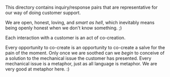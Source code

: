 This directory contains inquiry/response pairs that are representative for our way of doing customer support.

We are open, honest, loving, and _smart as hell_, which inevitably means being openly honest when we don't know something. ;)

Each interaction with a customer is an act of co-creation.

Every opportunity to co-create is an opportunity to co-create a salve for the pain of the moment. Only once we are soothed can we _begin_ to conceive of a solution to the mechanical issue the customer has presented. Every mechanical issue is a metaphor, just as all language is metaphor. We are very good at metaphor here. :)
